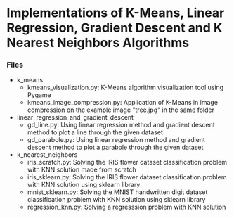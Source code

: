 # Implementations of K-Means, Linear Regression, Gradient Descent and K Nearest Neighbors Algorithms

### Files
- k_means
  - kmeans_visualization.py: K-Means algorithm visualization tool using Pygame
  - kmeans_image_compression.py: Application of K-Means in image compression on the example image "tree.jpg" in the same folder
- linear_regression_and_gradient_descent
  - gd_line.py: Using linear regression method and gradient descent method to plot a line through the given dataset
  - gd_parabole.py: Using linear regression method and gradient descent method to plot a parabole through the given dataset
- k_nearest_neighbors
  - iris_scratch.py: Solving the IRIS flower dataset classification problem with KNN solution made from scratch
  - iris_sklearn.py: Solving the IRIS flower dataset classification problem with KNN solution using sklearn library
  - mnist_sklearn.py: Solving the MNIST handwritten digit dataset classification problem with KNN solution using sklearn library
  - regression_knn.py: Solving a regresssion problem with KNN solution

